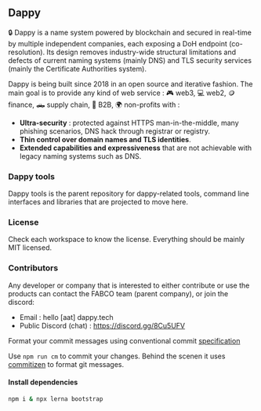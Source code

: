## Dappy

🔒 Dappy is a name system powered by blockchain and secured in real-time by multiple independent companies, each exposing a DoH endpoint (co-resolution). Its design removes industry-wide structural limitations and defects of current naming systems (mainly DNS) and TLS security services (mainly the Certificate Authorities system).

Dappy is being built since 2018 in an open source and iterative fashion. The main goal is to provide any kind of web service : 🎮 web3, 💻 web2, 🪙 finance, 🛻 supply chain, 🤝 B2B, 🌍 non-profits with :
- **Ultra-security** : protected against HTTPS man-in-the-middle, many phishing scenarios, DNS hack through registrar or registry.
- **Thin control over domain names and TLS identities**.
- **Extended capabilities and expressiveness** that are not achievable with legacy naming systems such as DNS.

### Dappy tools

Dappy tools is the parent repository for dappy-related tools, command line interfaces and libraries that are projected to move here.

### License

Check each workspace to know the license. Everything should be mainly MIT licensed.

### Contributors

Any developer or company that is interested to either contribute or use the products can contact the FABCO team (parent company), or join the discord:
- Email : hello [aat] dappy.tech
- Public Discord (chat) : https://discord.gg/8Cu5UFV

Format your commit messages using conventional commit [specification](https://www.conventionalcommits.org/en/v1.0.0-beta.2/#specification)

Use `npm run cm` to commit your changes. Behind the scenen it uses [commitizen](https://github.com/commitizen/cz-cli) to format git messages.

#### Install dependencies

```sh
npm i & npx lerna bootstrap
```
